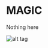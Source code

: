 # MAGIC

Nothing here

![alt tag](https://github.com/soulreaverq/magic/blob/master/app/src/main/res/drawable/screen_feed_1_columns.png)
